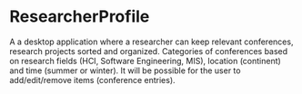 # ResearcherProfile
A a desktop application where a researcher can keep relevant conferences, research projects sorted and organized. Categories of conferences based on research fields (HCI, Software Engineering, MIS), location (continent) and time (summer or winter). It will be possible for the user to add/edit/remove items (conference entries).
